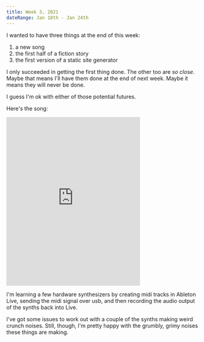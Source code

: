 ```yaml
---
title: Week 3, 2021
dateRange: Jan 18th - Jan 24th
---
```


I wanted to have three things at the end of this week:

1. a new song
2. the first half of a fiction story
3. the first version of a static site generator

I only succeeded in getting the first thing done. The other too are _so close_. Maybe that means I'll have them done at the end of next week. Maybe it means they will never be done.

I guess I'm ok with either of those potential futures.

Here's the song:

<iframe style="border: 0; width: 350px; height: 442px;" src="https://bandcamp.com/EmbeddedPlayer/track=1822133261/size=large/bgcol=333333/linkcol=9a64ff/tracklist=false/transparent=true/" seamless><a href="https://funguscomputer.bandcamp.com/track/viscid-meadow-bubbling">viscid meadow bubbling by funguscomputer</a></iframe>

I'm learning a few hardware synthesizers by creating midi tracks in Ableton Live, sending the midi signal over usb, and then recording the audio output of the synths back into Live.

I've got some issues to work out with a couple of the synths making weird crunch noises. Still, though, I'm pretty happy with the grumbly, grimy noises these things are making.
